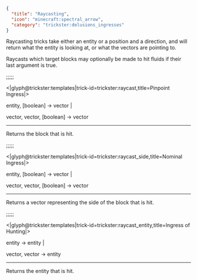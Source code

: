 ```json
{
  "title": "Raycasting",
  "icon": "minecraft:spectral_arrow",
  "category": "trickster:delusions_ingresses"
}
```

Raycasting tricks take either an entity or a position and a direction, and will return what the entity is looking at, 
or what the vectors are pointing to.


Raycasts which target blocks may optionally be made to hit fluids if their last argument is true.

;;;;;

<|glyph@trickster:templates|trick-id=trickster:raycast,title=Pinpoint Ingress|>

entity, [boolean] -> vector |

vector, vector, [boolean] -> vector

---

Returns the block that is hit.

;;;;;

<|glyph@trickster:templates|trick-id=trickster:raycast_side,title=Nominal Ingress|>

entity, [boolean] -> vector |

vector, vector, [boolean] -> vector

---

Returns a vector representing the side of the block that is hit.  

;;;;;

<|glyph@trickster:templates|trick-id=trickster:raycast_entity,title=Ingress of Hunting|>

entity -> entity |

vector, vector -> entity

---

Returns the entity that is hit.
